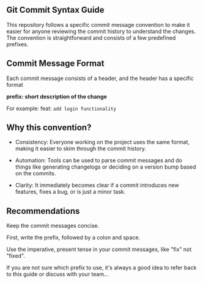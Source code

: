 ## Git Commit Syntax Guide
This repository follows a specific commit message convention to make it easier for anyone reviewing the commit history to understand the changes. 
The convention is straightforward and consists of a few predefined prefixes.

## Commit Message Format
Each commit message consists of a header, and the header has a specific format

**prefix: short description of the change**

For example: feat: `add login functionality`

## Why this convention?
* Consistency: Everyone working on the project uses the same format, making it easier to skim through the commit history.

* Automation: Tools can be used to parse commit messages and do things like generating changelogs or deciding on a version bump based on the commits.

* Clarity: It immediately becomes clear if a commit introduces new features, fixes a bug, or is just a minor task.

## Recommendations
Keep the commit messages concise.

First, write the prefix, followed by a colon and space.

Use the imperative, present tense in your commit messages, like "fix" not "fixed".

If you are not sure which prefix to use, it's always a good idea to refer back to this guide or discuss with your team...
